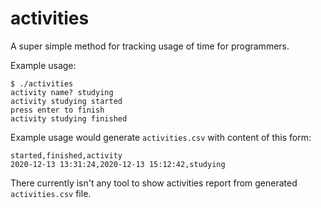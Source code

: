 
# activities

A super simple method for tracking usage of time for programmers.

Example usage:

```
$ ./activities
activity name? studying
activity studying started
press enter to finish
activity studying finished
```

Example usage would generate `activities.csv` with content of this form:

```
started,finished,activity
2020-12-13 13:31:24,2020-12-13 15:12:42,studying
```

There currently isn't any tool to show activities report
from generated `activities.csv` file.

